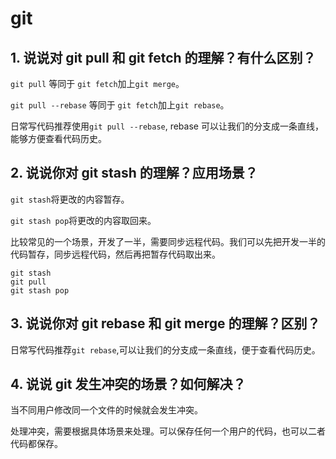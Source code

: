 <!--
 * Author  rhys.zhao
 * Date  2023-01-24 09:51:11
 * LastEditors  rhys.zhao
 * LastEditTime  2023-03-30 09:39:14
 * Description
-->

# git

## 1. 说说对 git pull 和 git fetch 的理解？有什么区别？

`git pull` 等同于 `git fetch`加上`git merge`。

`git pull --rebase` 等同于 `git fetch`加上`git rebase`。

日常写代码推荐使用`git pull --rebase`, rebase 可以让我们的分支成一条直线，能够方便查看代码历史。

## 2. 说说你对 git stash 的理解？应用场景？

`git stash`将更改的内容暂存。

`git stash pop`将更改的内容取回来。

比较常见的一个场景，开发了一半，需要同步远程代码。我们可以先把开发一半的代码暂存，同步远程代码，然后再把暂存代码取出来。

```git
git stash
git pull
git stash pop
```

## 3. 说说你对 git rebase 和 git merge 的理解？区别？

日常写代码推荐`git rebase`,可以让我们的分支成一条直线，便于查看代码历史。

## 4. 说说 git 发生冲突的场景？如何解决？

当不同用户修改同一个文件的时候就会发生冲突。

处理冲突，需要根据具体场景来处理。可以保存任何一个用户的代码，也可以二者代码都保存。

